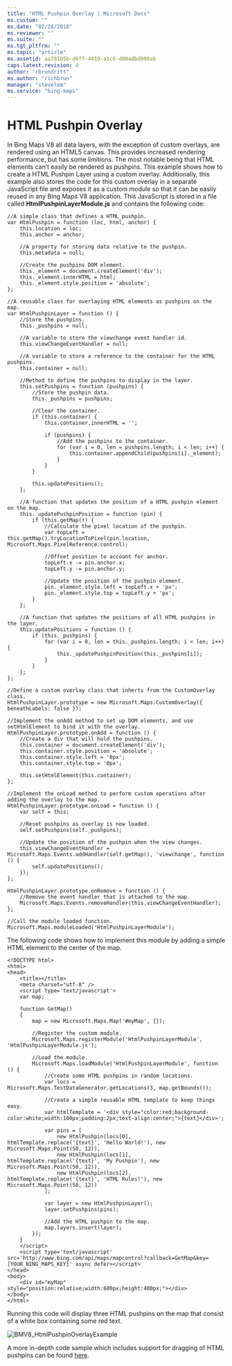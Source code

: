 ```yaml
---
title: "HTML Pushpin Overlay | Microsoft Docs"
ms.custom: ""
ms.date: "02/28/2018"
ms.reviewer: ""
ms.suite: ""
ms.tgt_pltfrm: ""
ms.topic: "article"
ms.assetid: aa781b5b-d6ff-4419-a1c6-d80adbd996ab
caps.latest.revision: 4
author: "rbrundritt"
ms.author: "richbrun"
manager: "stevelom"
ms.service: "bing-maps"
---
```

# HTML Pushpin Overlay
In Bing Maps V8 all data layers, with the exception of custom overlays, are rendered using an HTML5 canvas. This provides increased rendering performance, but has some limitions. The most notable being that HTML elements can’t easily be rendered as pushpins.
This example shows how to create a HTML Pushpin Layer using a custom overlay. Additionally, this example also stores the code for this custom overlay in a separate JavaScript file and exposes it as a custom module so that it can be easily reused in any Bing Maps V8 application. This JavaScript is stored in a file called **HtmlPushpinLayerModule.js** and contains the following code:

```
//A simple class that defines a HTML pushpin.
var HtmlPushpin = function (loc, html, anchor) {
    this.location = loc;
    this.anchor = anchor;

    //A property for storing data relative to the pushpin.
    this.metadata = null; 

    //Create the pushpins DOM element.
    this._element = document.createElement('div'); 
    this._element.innerHTML = html;
    this._element.style.position = 'absolute';
};

//A reusable class for overlaying HTML elements as pushpins on the map.
var HtmlPushpinLayer = function () {
    //Store the pushpins.
    this._pushpins = null;

    //A variable to store the viewchange event handler id.
    this.viewChangeEventHandler = null;

    //A variable to store a reference to the container for the HTML pushpins.
    this.container = null;

    //Method to define the pushpins to display in the layer.
    this.setPushpins = function (pushpins) {
        //Store the pushpin data.
        this._pushpins = pushpins;

        //Clear the container.
        if (this.container) {
            this.container.innerHTML = '';

            if (pushpins) {
                //Add the pushpins to the container.
                for (var i = 0, len = pushpins.length; i < len; i++) {
                    this.container.appendChild(pushpins[i]._element);
                }
            }
        }

        this.updatePositions();
    };

    //A function that updates the position of a HTML pushpin element on the map.
    this._updatePushpinPosition = function (pin) {
        if (this.getMap()) {
            //Calculate the pixel location of the pushpin.
            var topLeft = this.getMap().tryLocationToPixel(pin.location, Microsoft.Maps.PixelReference.control);

            //Offset position to account for anchor.
            topLeft.x -= pin.anchor.x;
            topLeft.y -= pin.anchor.y;

            //Update the position of the pushpin element.
            pin._element.style.left = topLeft.x + 'px';
            pin._element.style.top = topLeft.y + 'px';
        }
    };

    //A function that updates the positions of all HTML pushpins in the layer.
    this.updatePositions = function () {
        if (this._pushpins) {
            for (var i = 0, len = this._pushpins.length; i < len; i++) {
                this._updatePushpinPosition(this._pushpins[i]);
            }
        }
    };
};

//Define a custom overlay class that inherts from the CustomOverlay class.
HtmlPushpinLayer.prototype = new Microsoft.Maps.CustomOverlay({ beneathLabels: false });

//Implement the onAdd method to set up DOM elements, and use setHtmlElement to bind it with the overlay.
HtmlPushpinLayer.prototype.onAdd = function () {
    //Create a div that will hold the pushpins.
    this.container = document.createElement('div');
    this.container.style.position = 'absolute';
    this.container.style.left = '0px';
    this.container.style.top = '0px';

    this.setHtmlElement(this.container);
};

//Implement the onLoad method to perform custom operations after adding the overlay to the map.
HtmlPushpinLayer.prototype.onLoad = function () {
    var self = this;

    //Reset pushpins as overlay is now loaded.
    self.setPushpins(self._pushpins);

    //Update the position of the pushpin when the view changes.
    this.viewChangeEventHandler = Microsoft.Maps.Events.addHandler(self.getMap(), 'viewchange', function () {
        self.updatePositions();
    });
};

HtmlPushpinLayer.prototype.onRemove = function () {
    //Remove the event handler that is attached to the map.
    Microsoft.Maps.Events.removeHandler(this.viewChangeEventHandler);
};

//Call the module loaded function.
Microsoft.Maps.moduleLoaded('HtmlPushpinLayerModule');
```

The following code shows how to implement this module by adding a simple HTML element to the center of the map.

```
<!DOCTYPE html>
<html>
<head>
    <title></title>
    <meta charset="utf-8" />
	<script type='text/javascript'>
    var map;

    function GetMap()
    {
        map = new Microsoft.Maps.Map('#myMap', {});

        //Register the custom module.
        Microsoft.Maps.registerModule('HtmlPushpinLayerModule', 'HtmlPushpinLayerModule.js');

        //Load the module.
        Microsoft.Maps.loadModule('HtmlPushpinLayerModule', function () {
            //Create some HTML pushpins in random locations. 
            var locs = Microsoft.Maps.TestDataGenerator.getLocations(3, map.getBounds());

            //Create a simple reusable HTML template to keep things easy.
            var htmlTemplate = '<div style="color:red;background-color:white;width:100px;padding:2px;text-align:center;">{text}</div>';

            var pins = [
                new HtmlPushpin(locs[0], htmlTemplate.replace('{text}', 'Hello World!'), new Microsoft.Maps.Point(50, 12)),
                new HtmlPushpin(locs[1], htmlTemplate.replace('{text}', 'My Pushpin'), new Microsoft.Maps.Point(50, 12)),
                new HtmlPushpin(locs[2], htmlTemplate.replace('{text}', 'HTML Rules!'), new Microsoft.Maps.Point(50, 12))
            ];

            var layer = new HtmlPushpinLayer();
            layer.setPushpins(pins);

            //Add the HTML pushpin to the map.
            map.layers.insert(layer);
        });
    }
    </script>
    <script type='text/javascript' src='http://www.bing.com/api/maps/mapcontrol?callback=GetMap&key=[YOUR_BING_MAPS_KEY]' async defer></script>
</head>
<body>
    <div id="myMap" style="position:relative;width:600px;height:400px;"></div>
</body>
</html>
```

Running this code will display three HTML pushpins on the map that consist of a white box containing some red text.

![BMV8_HtmlPushpinOverlayExample](../../media/bmv8-htmlpushpinoverlayexample.png)

A more in-depth code sample which includes support for dragging of HTML pushpins can be found [here](http://bingmapsv8samples.azurewebsites.net/#Html%20Pushpin%20Layer). 